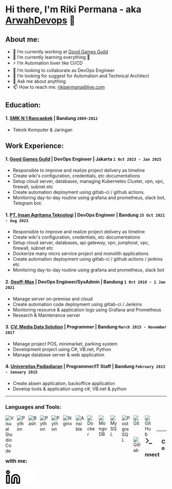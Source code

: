 # Hi there, I'm Riki Permana - aka [ArwahDevops](https://github.com/ArwahDevops) 👋
## About me:
- 🔭 I’m currently working at [Good Games Guild](https://goodgamesguild.com/)
- 🌱 I’m currently learning everything 🤣
- ⚡  I’m Automation lover like CI/CD
- 👯 I’m looking to collaborate as DevOps Engineer
- 🤔 I’m looking for suggest for Automation and Technical Architect
- 💬 Ask me about anything
- 📫 How to reach me: rikipermana@live.com

## Education:

#### 1. [SMK N 1 Rancaekek]() | Bandung `2009-2012`
   - Teknik Komputer & Jaringan

## Work Experience:
#### 1. [Good Games Guild](https://goodgamesguild.com) | DevOps Engineer | Jakarta `1 Oct 2023 - Jan 2025`
   - Responsible to improve and realize project delivery as timeline
   - Create wiki's configuration, credentials, etc documentations
   - Setup cloud server, databases, managing Kubernetes Cluster, vpn, vpc, firewall, subnet etc
   - Create automation deployment using gitlab-ci / github actions. 
   - Monitoring day-to-day routine using grafana and prometheus, slack bot, Telegram bot.
#### 1. [PT. Insan Agritama Teknologi](https://inagri.asia) | DevOps Engineer | Bandung `25 Oct 2021 - Aug 2023`
   - Responsible to improve and realize project delivery as timeline
   - Create wiki's configuration, credentials, etc documentations
   - Setup cloud server, databases, api gateway, vpn, jumphost, vpc, firewall, subnet etc
   - Dockerize many micro service project and monolith applications
   - Create automation deployment using gitlab-ci / github actions / jenkins etc
   - Monitoring day-to-day routine using grafana and prometheus, slack bot
#### 2. [Geoff-Max](https://geoff-max.com) | DevOps Engineer/SysAdmin | Bandung `1 Oct 2018 - 1 Jan 2021`
   - Manage server on-premise and cloud
   - Create automation code deployment using gitlab-ci / Jenkins
   - Monitoring resource & application logs using Grafana and Prometheus
   - Research & Maintenance server
#### 3. [CV. Media Data Solution]() | Programmer | Bandung `March 2015 - November 2017`
   - Manage project POS, minimarket, parking system
   - Development project using C#, VB.net, Python
   - Manage database server & web application
#### 4. [Universitas Padjadjaran](https://www.unpad.ac.id) | Programmer/IT Staff | Bandung `February 2013 - January 2015`
   - Create absen application, backoffice application
   - Develop tools & application using c#, VB.net & python

---

### Languages and Tools:

[<img align="left" alt="Visual Studio Code" width="26px" src="https://cdn.jsdelivr.net/gh/devicons/devicon/icons/vscode/vscode-original.svg" style="padding-right:10px;" />][webdev]
[<img align="left" alt="Python" width="26px" src="https://user-images.githubusercontent.com/19824574/41482054-47a3a702-70a2-11e8-9561-de51c5f71220.png" style="padding-right:10px;" />][webdev]
[<img align="left" alt="Bash" width="26px" src="https://cdn.jsdelivr.net/gh/devicons/devicon/icons/bash/bash-original.svg" style="padding-right:10px;" />][webdev]
[<img align="left" alt="Python" width="26px" src="https://upload.wikimedia.org/wikipedia/commons/thumb/c/c3/Python-logo-notext.svg/110px-Python-logo-notext.svg.png?20100317150552" style="padding-right:10px;" />][webdev]
[<img align="left" alt="Python" width="26px" src="https://cdn.jsdelivr.net/gh/devicons/devicon/icons/go/go-original.svg" style="padding-right:10px;" />][webdev]
[<img align="left" alt="Nginx" width="30px" src="https://cdn.jsdelivr.net/gh/devicons/devicon/icons/nginx/nginx-original.svg" style="padding-right:10px;" />][webdev]
[<img align="left" alt="Ansible" width="26px" src="https://cdn.jsdelivr.net/gh/devicons/devicon/icons/ansible/ansible-original.svg" style="padding-right:10px;" />][webdev]
[<img align="left" alt="Docker" width="26px" src="https://cdn.jsdelivr.net/gh/devicons/devicon/icons/docker/docker-original.svg" style="padding-right:10px;" />][webdev]
[<img align="left" alt="MongoDB" width="26px" src="https://cdn.jsdelivr.net/gh/devicons/devicon/icons/mongodb/mongodb-original.svg" style="padding-right:10px;" />][webdev]
[<img align="left" alt="MySQL" width="26px" src="https://cdn.jsdelivr.net/gh/devicons/devicon/icons/mysql/mysql-original.svg" style="padding-right:10px;" />][webdev]
[<img align="left" alt="PostgreSQL" width="26px" src="https://cdn.jsdelivr.net/gh/devicons/devicon/icons/postgresql/postgresql-original.svg" style="padding-right:10px;" />][webdev]
[<img align="left" alt="Git" width="26px" src="https://cdn.jsdelivr.net/gh/devicons/devicon/icons/git/git-original.svg" style="padding-right:10px;" />][webdev]
[<img align="left" alt="GitHub" width="26px" src="https://user-images.githubusercontent.com/3369400/139448065-39a229ba-4b06-434b-bc67-616e2ed80c8f.png" style="padding-right:10px;" />][webdev]
[<img align="left" alt="Gitlab" width="26px" src="https://cdn.jsdelivr.net/gh/devicons/devicon/icons/gitlab/gitlab-original.svg" style="padding-right:10px;" />][webdev]
[<img align="left" alt="Terminal" width="26px" src="./img/terminal-light.svg" />][webdev]
[<img align="left" alt="Terminal" width="26px" src="./img/terminal-dark.svg" />][webdev]


<br />
<br />

---
### Connect with me:

[![website](./img/linkedin-light.svg)](https://www.linkedin.com/in/riki-permana#gh-light-mode-only)
[![website](./img/linkedin-dark.svg)](https://www.linkedin.com/in/riki-permana#gh-dark-mode-only)




[webdev]: https://github.com/ArwahDevops/ArwahDevops
